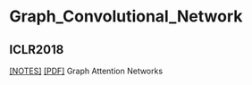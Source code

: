 # Graph_Convolutional_Network

## ICLR2018
[\[NOTES\]](Graph_Attention_Network) [\[PDF\]](https://arxiv.org/pdf/1710.10903.pdf) Graph Attention Networks
